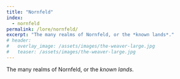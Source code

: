 ```yaml
---
title: "Nornfeld"
index:
  - nornfeld
permalink: /lore/nornfeld/
excerpt: "The many realms of Nornfeld, or the *known lands*."
# header:
#   overlay_image: /assets/images/the-weaver-large.jpg
#   teaser: /assets/images/the-weaver-large.jpg
---
```


The many realms of Nornfeld, or the *known lands*.
